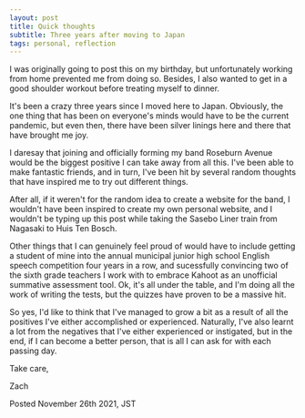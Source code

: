 ```yaml
---
layout: post
title: Quick thoughts
subtitle: Three years after moving to Japan
tags: personal, reflection
---
```

I was originally going to post this on my birthday, but unfortunately working from home prevented me from doing so. Besides, I also wanted to get in a good shoulder workout before treating myself to dinner.

It's been a crazy three years since I moved here to Japan. Obviously, the one thing that has been on everyone's minds would have to be the current pandemic, but even then, there have been silver linings here and there that have brought me joy.

I daresay that joining and officially forming my band Roseburn Avenue would be the biggest positive I can take away from all this. I've been able to make fantastic friends, and in turn, I've been hit by several random thoughts that have inspired me to try out different things.

After all, if it weren't for the random idea to create a website for the band, I wouldn't have been inspired to create my own personal website, and I wouldn't be typing up this post while taking the Sasebo Liner train from Nagasaki to Huis Ten Bosch.

Other things that I can genuinely feel proud of would have to include getting a student of mine into the annual municipal junior high school English speech competition four years in a row, and sucessfully convincing two of the sixth grade teachers I work with to embrace Kahoot as an unofficial summative assessment tool. Ok, it's all under the table, and I'm doing all the work of writing the tests, but the quizzes have proven to be a massive hit.

So yes, I'd like to think that I've managed to grow a bit as a result of all the positives I've either accomplished or experienced. Naturally, I've also learnt a lot from the negatives that I've either experienced or instigated, but in the end, if I can become a better  person, that is all I can ask for with each passing day.

Take care,

Zach

Posted November 26th 2021, JST
